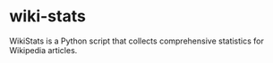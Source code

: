 # wiki-stats
WikiStats is a Python script that collects comprehensive statistics for Wikipedia articles.
